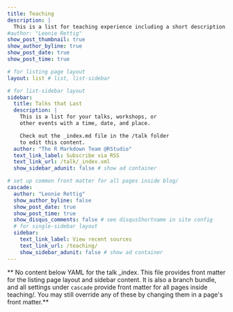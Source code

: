 ```yaml
---
title: Teaching
description: |
  This is a list for teaching experience including a short description of content. For some courses teaching material is also provided.
#author: "Leonie Rettig"
show_post_thumbnail: true
show_author_byline: true
show_post_date: true
show_post_time: true

# for listing page layout
layout: list # list, list-sidebar

# for list-sidebar layout
sidebar: 
  title: Talks that Last
  description: |
    This is a list for your talks, workshops, or 
    other events with a time, date, and place. 

    Check out the _index.md file in the /talk folder 
    to edit this content. 
  author: "The R Markdown Team @RStudio"
  text_link_label: Subscribe via RSS
  text_link_url: /talk/_index.xml
  show_sidebar_adunit: false # show ad container

# set up common front matter for all pages inside blog/
cascade:
  author: "Leonie Rettig"
  show_author_byline: false
  show_post_date: true
  show_post_time: true
  show_disqus_comments: false # see disqusShortname in site config
  # for single-sidebar layout
  sidebar:
    text_link_label: View recent sources
    text_link_url: /teaching/
    show_sidebar_adunit: false # show ad container
---
```


** No content below YAML for the talk _index. This file provides front matter for the listing page layout and sidebar content. It is also a branch bundle, and all settings under `cascade` provide front matter for all pages inside teaching/. You may still override any of these by changing them in a page's front matter.**

